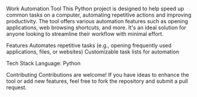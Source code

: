 Work Automation Tool
This Python project is designed to help speed up common tasks on a computer, automating repetitive actions and improving productivity. The tool offers various automation features such as opening applications, web browsing shortcuts, and more. It's an ideal solution for anyone looking to streamline their workflow with minimal effort.

Features
Automates repetitive tasks (e.g., opening frequently used applications, files, or websites)
Customizable task lists for automation

Tech Stack
Language: Python

Contributing
Contributions are welcome! If you have ideas to enhance the tool or add new features, feel free to fork the repository and submit a pull request.

